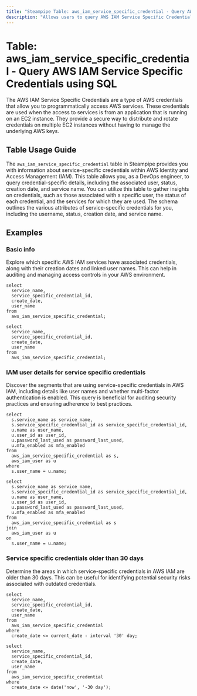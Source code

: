 ```yaml
---
title: "Steampipe Table: aws_iam_service_specific_credential - Query AWS IAM Service Specific Credentials using SQL"
description: "Allows users to query AWS IAM Service Specific Credentials, retrieving detailed information about each credential, such as the username, status, creation date, and service name."
---
```


# Table: aws_iam_service_specific_credential - Query AWS IAM Service Specific Credentials using SQL

The AWS IAM Service Specific Credentials are a type of AWS credentials that allow you to programmatically access AWS services. These credentials are used when the access to services is from an application that is running on an EC2 instance. They provide a secure way to distribute and rotate credentials on multiple EC2 instances without having to manage the underlying AWS keys.

## Table Usage Guide

The `aws_iam_service_specific_credential` table in Steampipe provides you with information about service-specific credentials within AWS Identity and Access Management (IAM). This table allows you, as a DevOps engineer, to query credential-specific details, including the associated user, status, creation date, and service name. You can utilize this table to gather insights on credentials, such as those associated with a specific user, the status of each credential, and the services for which they are used. The schema outlines the various attributes of service-specific credentials for you, including the username, status, creation date, and service name.

## Examples

### Basic info
Explore which specific AWS IAM services have associated credentials, along with their creation dates and linked user names. This can help in auditing and managing access controls in your AWS environment.

```sql+postgres
select
  service_name,
  service_specific_credential_id,
  create_date,
  user_name
from
  aws_iam_service_specific_credential;
```

```sql+sqlite
select
  service_name,
  service_specific_credential_id,
  create_date,
  user_name
from
  aws_iam_service_specific_credential;
```

### IAM user details for service specific credentials
Discover the segments that are using service-specific credentials in AWS IAM, including details like user names and whether multi-factor authentication is enabled. This query is beneficial for auditing security practices and ensuring adherence to best practices.

```sql+postgres
select
  s.service_name as service_name,
  s.service_specific_credential_id as service_specific_credential_id,
  u.name as user_name,
  u.user_id as user_id,
  u.password_last_used as password_last_used,
  u.mfa_enabled as mfa_enabled
from
  aws_iam_service_specific_credential as s,
  aws_iam_user as u
where
  s.user_name = u.name;
```

```sql+sqlite
select
  s.service_name as service_name,
  s.service_specific_credential_id as service_specific_credential_id,
  u.name as user_name,
  u.user_id as user_id,
  u.password_last_used as password_last_used,
  u.mfa_enabled as mfa_enabled
from
  aws_iam_service_specific_credential as s
join
  aws_iam_user as u
on
  s.user_name = u.name;
```

### Service specific credentials older than 30 days
Determine the areas in which service-specific credentials in AWS IAM are older than 30 days. This can be useful for identifying potential security risks associated with outdated credentials.

```sql+postgres
select
  service_name,
  service_specific_credential_id,
  create_date,
  user_name
from
  aws_iam_service_specific_credential
where
  create_date <= current_date - interval '30' day;
```

```sql+sqlite
select
  service_name,
  service_specific_credential_id,
  create_date,
  user_name
from
  aws_iam_service_specific_credential
where
  create_date <= date('now', '-30 day');
```